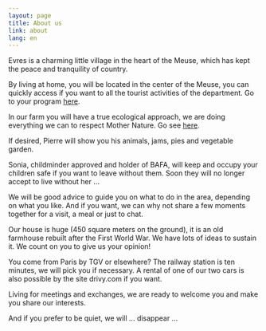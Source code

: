 ```yaml
---
layout: page
title: About us
link: about
lang: en
---
```


Evres is a charming little village in the heart of the Meuse, which has kept the peace and tranquility of country.

By living at home, you will be located in the center of the Meuse, you can quickly access if you want to all the tourist activities of the department. Go to your program [here](/activities_en.html).

In our farm you will have a true ecological approach, we are doing everything we can to respect Mother Nature. Go see [here](/ecology_en.html).

If desired, Pierre will show you his animals, jams, pies and vegetable garden.

Sonia, childminder approved and holder of BAFA, will keep and occupy your children safe if you want to leave without them. Soon they will no longer accept to live without her ...

We will be good advice to guide you on what to do in the area, depending on what you like.
And if you want, we can why not share a few moments together for a visit, a meal or just to chat.

Our house is huge (450 square meters on the ground), it is an old farmhouse rebuilt after the First World War. We have lots of ideas to sustain it. We count on you to give us your opinion!

You come from Paris by TGV or elsewhere? The railway station is ten minutes, we will pick you if necessary. A rental of one of our two cars is also possible by the site drivy.com if you want.

Living for meetings and exchanges, we are ready to welcome you and make you share our interests.

And if you prefer to be quiet, we will ... disappear ...
